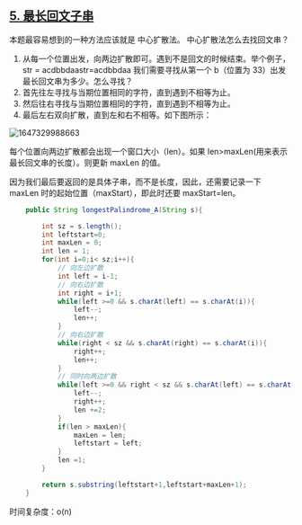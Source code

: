 ## [5. 最长回文子串](https://leetcode-cn.com/problems/longest-palindromic-substring/)

本题最容易想到的一种方法应该就是 中心扩散法。
中心扩散法怎么去找回文串？

1. 从每一个位置出发，向两边扩散即可。遇到不是回文的时候结束。举个例子，str = acdbbdaastr=acdbbdaa 我们需要寻找从第一个 b（位置为 33）出发最长回文串为多少。怎么寻找？
2. 首先往左寻找与当期位置相同的字符，直到遇到不相等为止。
3. 然后往右寻找与当期位置相同的字符，直到遇到不相等为止。
4. 最后左右双向扩散，直到左和右不相等。如下图所示：

![1647329988663](https://tprzfbucket.oss-cn-beijing.aliyuncs.com/hadoop/202203/15/153949-650106.png)

每个位置向两边扩散都会出现一个窗口大小（len）。如果 len>maxLen(用来表示最长回文串的长度）。则更新 maxLen 的值。

因为我们最后要返回的是具体子串，而不是长度，因此，还需要记录一下 maxLen 时的起始位置（maxStart），即此时还要 maxStart=len。

~~~java
    public String longestPalindrome_A(String s){

        int sz = s.length();
        int leftstart=0;
        int maxLen = 0;
        int len = 1;
        for(int i=0;i< sz;i++){
            // 向左边扩散
            int left = i-1;
            // 向右边扩散
            int right = i+1;
            while(left >=0 && s.charAt(left) == s.charAt(i)){
                left--;
                len++;
            }
            // 向右边扩散
            while(right < sz && s.charAt(right) == s.charAt(i)){
                right++;
                len++;
            }
            // 同时向两边扩散
            while(left >=0 && right < sz && s.charAt(left) == s.charAt(right)){
                left--;
                right++;
                len +=2;
            }
            if(len > maxLen){
                maxLen = len;
                leftstart = left;
            }
            len =1;
        }

        return s.substring(leftstart+1,leftstart+maxLen+1);
    }
~~~

时间复杂度：o(n)


